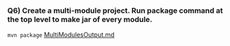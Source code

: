 ### Q6) Create a multi-module project. Run package command at the top level to make jar of every module.

`mvn package`
[MultiModulesOutput.md](MultiModulesOutput.md)